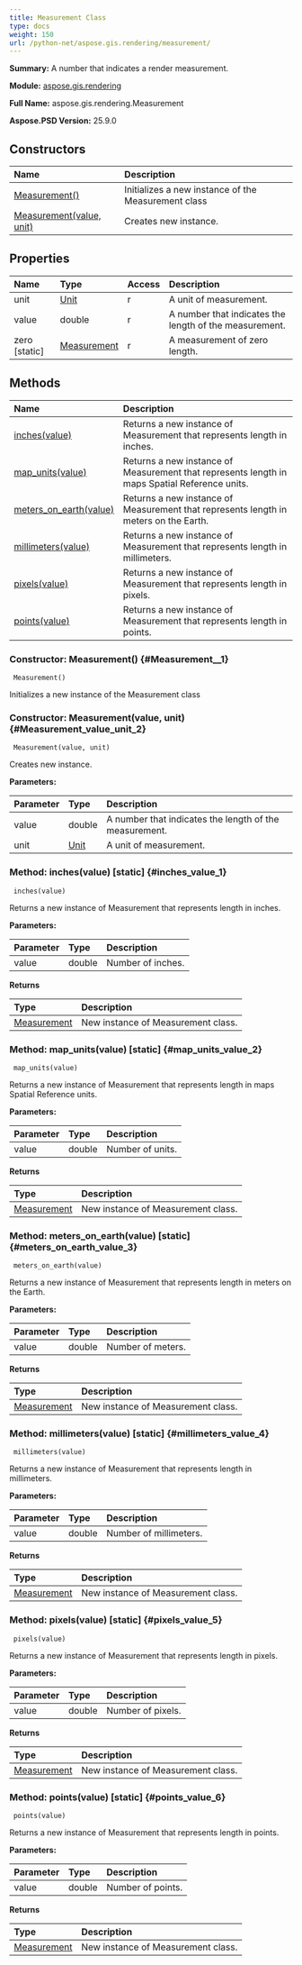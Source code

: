 ```yaml
---
title: Measurement Class
type: docs
weight: 150
url: /python-net/aspose.gis.rendering/measurement/
---
```


**Summary:** A number that indicates a render measurement.

**Module:** [aspose.gis.rendering](/psd/python-net/aspose.gis.rendering/)

**Full Name:** aspose.gis.rendering.Measurement

**Aspose.PSD Version:** 25.9.0

## **Constructors**
| **Name** | **Description** |
| :- | :- |
| [Measurement()](#Measurement__1) | Initializes a new instance of the Measurement class |
| [Measurement(value, unit)](#Measurement_value_unit_2) | Creates new instance. |
## **Properties**
| **Name** | **Type** | **Access** | **Description** |
| :- | :- | :- | :- |
| unit | [Unit](/psd/python-net/aspose.gis.spatialreferencing/unit) | r | A unit of measurement. |
| value | double | r | A number that indicates the length of the measurement. |
| zero [static] | [Measurement](/psd/python-net/aspose.gis.rendering/measurement) | r | A measurement of zero length. |
## **Methods**
| **Name** | **Description** |
| :- | :- |
| [inches(value)](#inches_value_1) | Returns a new instance of <c>Measurement</c> that represents length in inches. |
| [map_units(value)](#map_units_value_2) | Returns a new instance of <c>Measurement</c> that represents length in maps Spatial Reference units. |
| [meters_on_earth(value)](#meters_on_earth_value_3) | Returns a new instance of <c>Measurement</c> that represents length in meters on the Earth. |
| [millimeters(value)](#millimeters_value_4) | Returns a new instance of <c>Measurement</c> that represents length in millimeters. |
| [pixels(value)](#pixels_value_5) | Returns a new instance of <c>Measurement</c> that represents length in pixels. |
| [points(value)](#points_value_6) | Returns a new instance of <c>Measurement</c> that represents length in points. |


### Constructor: Measurement() {#Measurement__1}


```
 Measurement() 
```

Initializes a new instance of the Measurement class

### Constructor: Measurement(value, unit) {#Measurement_value_unit_2}


```
 Measurement(value, unit) 
```

Creates new instance.

**Parameters:**

| Parameter | Type | Description |
| :- | :- | :- |
| value | double | A number that indicates the length of the measurement. |
| unit | [Unit](/psd/python-net/aspose.gis.spatialreferencing/unit) | A unit of measurement. |

### Method: inches(value)  [static] {#inches_value_1}


```
 inches(value) 
```

Returns a new instance of <c>Measurement</c> that represents length in inches.

**Parameters:**

| Parameter | Type | Description |
| :- | :- | :- |
| value | double | Number of inches. |

**Returns**

| Type | Description |
| :- | :- |
| [Measurement](/psd/python-net/aspose.gis.rendering/measurement) | New instance of <c>Measurement</c> class. |


### Method: map_units(value)  [static] {#map_units_value_2}


```
 map_units(value) 
```

Returns a new instance of <c>Measurement</c> that represents length in maps Spatial Reference units.

**Parameters:**

| Parameter | Type | Description |
| :- | :- | :- |
| value | double | Number of units. |

**Returns**

| Type | Description |
| :- | :- |
| [Measurement](/psd/python-net/aspose.gis.rendering/measurement) | New instance of <c>Measurement</c> class. |


### Method: meters_on_earth(value)  [static] {#meters_on_earth_value_3}


```
 meters_on_earth(value) 
```

Returns a new instance of <c>Measurement</c> that represents length in meters on the Earth.

**Parameters:**

| Parameter | Type | Description |
| :- | :- | :- |
| value | double | Number of meters. |

**Returns**

| Type | Description |
| :- | :- |
| [Measurement](/psd/python-net/aspose.gis.rendering/measurement) | New instance of <c>Measurement</c> class. |


### Method: millimeters(value)  [static] {#millimeters_value_4}


```
 millimeters(value) 
```

Returns a new instance of <c>Measurement</c> that represents length in millimeters.

**Parameters:**

| Parameter | Type | Description |
| :- | :- | :- |
| value | double | Number of millimeters. |

**Returns**

| Type | Description |
| :- | :- |
| [Measurement](/psd/python-net/aspose.gis.rendering/measurement) | New instance of <c>Measurement</c> class. |


### Method: pixels(value)  [static] {#pixels_value_5}


```
 pixels(value) 
```

Returns a new instance of <c>Measurement</c> that represents length in pixels.

**Parameters:**

| Parameter | Type | Description |
| :- | :- | :- |
| value | double | Number of pixels. |

**Returns**

| Type | Description |
| :- | :- |
| [Measurement](/psd/python-net/aspose.gis.rendering/measurement) | New instance of <c>Measurement</c> class. |


### Method: points(value)  [static] {#points_value_6}


```
 points(value) 
```

Returns a new instance of <c>Measurement</c> that represents length in points.

**Parameters:**

| Parameter | Type | Description |
| :- | :- | :- |
| value | double | Number of points. |

**Returns**

| Type | Description |
| :- | :- |
| [Measurement](/psd/python-net/aspose.gis.rendering/measurement) | New instance of <c>Measurement</c> class. |



